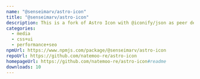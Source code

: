 ```yaml
---
name: "@senseimarv/astro-icon"
title: "@senseimarv/astro-icon"
description: This is a fork of Astro Icon with @iconify/json as peer dependency.
categories:
  - media
  - css+ui
  - performance+seo
npmUrl: https://www.npmjs.com/package/@senseimarv/astro-icon
repoUrl: https://github.com/natemoo-re/astro-icon
homepageUrl: https://github.com/natemoo-re/astro-icon#readme
downloads: 10
---
```

